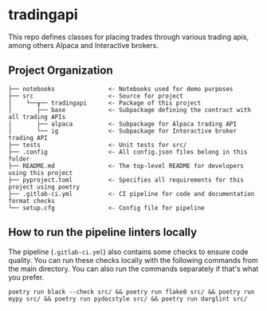 # tradingapi

This repo defines classes for placing trades through various trading apis, among others
Alpaca and Interactive brokers.

## Project Organization

```
├── notebooks               <- Notebooks used for demo purposes
├── src                     <- Source for project
│    └──┰── tradingapi      <- Package of this project
│       ├── base            <- Subpackage defining the contract with all trading APIs
│       ├── alpaca          <- Subpackage for Alpaca trading API
│       └── ig              <- Subpackage for Interactive broker trading API
├── tests                   <- Unit tests for src/
├── .config                 <- All config.json files belong in this folder
├── README.md               <- The top-level README for developers using this project
├── pyproject.toml          <- Specifies all requirements for this project using poetry
├── .gitlab-ci.yml          <- CI pipeline for code and documentation format checks
└── setup.cfg               <- Config file for pipeline
```

## How to run the pipeline linters locally

The pipeline (`.gitlab-ci.yml`) also contains some checks to ensure code quality. You can run these checks locally with the following commands from the main directory. You can also run the commands separately if that's what you prefer.

```shell
poetry run black --check src/ && poetry run flake8 src/ && poetry run mypy src/ && poetry run pydocstyle src/ && poetry run darglint src/
```
